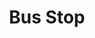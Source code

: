 ---
title: Bus Stop
year: 1977
opening_date: 1977-01-21
closing_date: 1977-02-05
layout: productions
image:
image_caption:
image_credit:
playbill: 
category: 
details:
  Theatre: Theatre Jacksonville
  Venue: Little Theatre
cast:
  Elma Duckworth: Valerie Howard
  Grace Hoylard: Nancy Kaye
  Will Masters: Tom Pitt
  Cherie: Shirley Lightbody
  Dr. Gerald Lyman: David Crabtree
  Carl: Dick Kerekes
  Virgil Blessing: Tom Nehl
  Bo Decker: David Horne
crew:
  Director: Robert Knowles
  Scene Design: Mike Murphy
  Stage Manager: Pam Jackson
  Special Consultant: Marty Friedman
  Lighting Design: Kelly Hart
  Lighting Technician: Rhythm McCarthy
  Sound Technician: Wanda Newell
  Set Construction:
    - Sharon Brown
    - Scott Denham
    - Marty Friedman
    - Tom Heffernan
    - Leyton Holmes
    - Pam Jackson
    - Merry Merritt
    - Frank Mastroianni
    - Pam Schere
    - Dale Stillson
    - Doug Thomas
    - Don Wachholz
    - Alan Zawalki
  Properties: Sharon Brown
  Costumes: Gert Berman
  Publicity: Madge Bruner
  Box Office:
    - Pat Mullarkey
    - Gert Berman
    - Ann Dubow
    - Pat Somers
    - Esta Tkac
    - Martha Wynne
orchestra:
external_links:
---